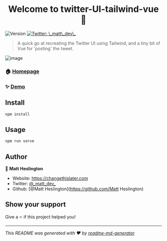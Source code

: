 <h1 align="center">Welcome to twitter-UI-tailwind-vue 👋</h1>
<p>
  <img alt="Version" src="https://img.shields.io/badge/version-0.1.0-blue.svg?cacheSeconds=2592000" />
  <a href="https://twitter.com/\_matt\_dev\_" target="_blank">
    <img alt="Twitter: \_matt\_dev\_" src="https://img.shields.io/twitter/follow/\_matt\_dev\_.svg?style=social" />
  </a>
</p>

> A quick go at recreating the Twitter UI using Tailwind, and a tiny bit of Vue for 'posting' the tweet.

![image](https://user-images.githubusercontent.com/8208896/89635093-07e25e00-d8d9-11ea-9a0e-e86f6a55653f.png)

### 🏠 [Homepage](https://github.com/MattHeslington/Twitter-UI-with-Tailwind-Vue)

### ✨ [Demo](https://changethislater.com)

## Install

```sh
npm install
```

## Usage

```sh
npm run serve
```

## Author

👤 **Matt Heslington**

* Website: https://changethislater.com
* Twitter: [@\_matt\_dev\_](https://twitter.com/\_matt\_dev\_)
* Github: [@Matt Heslington](https://github.com/Matt Heslington)

## Show your support

Give a ⭐️ if this project helped you!

***
_This README was generated with ❤️ by [readme-md-generator](https://github.com/kefranabg/readme-md-generator)_